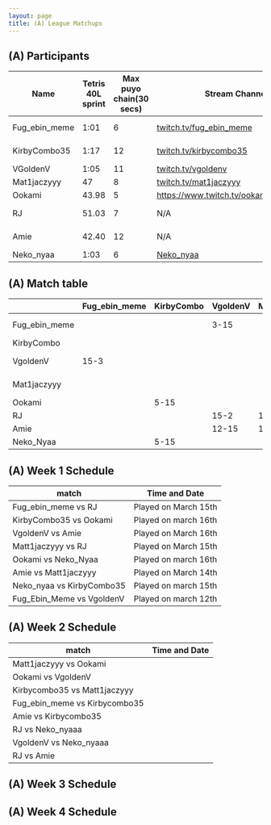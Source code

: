 ```yaml
---
layout: page
title: (A) League Matchups
---
```



## (A) Participants  ##

<table>
  <thead>
    <tr>
      <th>Name</th>
	    <th>Tetris 40L sprint</th> 
	    <th>Max puyo chain(30 secs)</th>
	    <th>Stream Channel</th>
	    <th>Rating</th>
	    <th>score</th>
	</tr>
  </thead>	
<tbody>
    <tr>
      <td>Fug_ebin_meme</td>
      <td>1:01</td>
      <td>6</td>
       <td><a href="https://www.twitch.tv/fug_ebin_meme">twitch.tv/fug_ebin_meme</a></td>
      <td>~15,000</td>
     <td>10-15</td>
    </tr>
       <tr>
      <td>KirbyCombo35</td>
      <td>1:17</td>
      <td>12</td>
      <td><a href="https://twitch.tv/kirbycombo35">twitch.tv/kirbycombo35</a></td>
      <td>15,270</td>
      <td>11-15</td>
    </tr>
	   <tr>
      <td>VGoldenV</td>
      <td>1:05</td>
      <td>11</td>
      <td><a href="https://twitch.tv/vgoldenv">twitch.tv/vgoldenv</a></td>
      <td>15,500</td>
      <td>8-9</td>
    </tr>
	   <tr>
      <td>Mat1jaczyyy</td>
      <td>47</td>
      <td>8</td>
		   <td><a href="https://www.twitch.tv/mat1jaczyyy">twitch.tv/mat1jaczyyy</a></td>
      <td>16,000</td>
      <td>15-7</td>
    </tr>
	  <tr>
      <td>Ookami</td>
      <td>43.98</td>
      <td>5</td>
      <td><a href="https://www.twitch.tv/ookamisuketoudara">https://www.twitch.tv/ookamisuketoudara</a></td>
		   <td>26,700</td>
      <td>9-15</td>
    </tr>
	   <tr>
      <td>RJ</td>
      <td>51.03</td>
      <td>7</td>
		   <td>N/A</td>
      <td>19,823</td>
      <td>15-14</td>
    </tr>
	   <tr>
      <td>Amie</td>
      <td>42.40</td>
      <td>12</td>
		   <td>N/A</td>
      <td>16,236</td>
      <td>13-15</td>
    </tr>
	   <tr>
      <td>Neko_nyaa</td>
      <td>1:03</td>
		   <td>6</td>
      <td><a href="https://www.youtube.com/channel/UCDEoz0vM7yIOF15jDy16_fQ">Neko_nyaa</a></td>
      <td>16,409</td>
      <td> - </td>
    </tr>
    
  </tbody>
</table>

## (A) Match table

<table>
  <thead>
    <tr>
      <th></th>
      <th>Fug_ebin_meme </th>
      <th>KirbyCombo</th>
      <th>VgoldenV</th>
      <th>Mat1jaczyyy</th>
      <th>Ookami</th>
      <th>RJ</th>
      <th>Amie</th>
      <th>Neko_Nyaa</th>
      <th>W/L</th>
      <th>Scores</th>
    </tr>
  </thead>
  <tbody>
    <tr>
      <td>Fug_ebin_meme </td>
      <td></td> <!---->
      <td></td> <!---->
      <td>3-15</td> <!---->
      <td></td> <!---->
      <td></td> <!---->
      <td>2-15</td> <!---->
      <td></td> <!---->
      <td></td> <!---->
      <td>0-2</td> <!---->
      <td>-25</td> <!---->
    </tr>
	  <tr>
      <td>KirbyCombo</td>
      <td> </td> <!---->
      <td></td> <!---->
      <td></td> <!---->
      <td></td> <!---->
      <td>15-5</td> <!---->
      <td></td> <!---->
      <td></td> <!---->
      <td>15-5</td> <!---->
      <td>2-0</td> <!---->
      <td>+20</td> <!---->
    </tr>
	  <tr>
      <td>VgoldenV</td>
      <td>15-3</td> <!---->
      <td></td> <!---->
      <td> </td> <!---->
      <td></td> <!---->
      <td></td> <!---->
      <td></td> <!---->
      <td>15-12</td> <!---->
      <td></td> <!---->
      <td>2-0</td> <!---->
      <td>+15</td> <!---->
    </tr>
	   <tr>
      <td>Mat1jaczyyy</td>
      <td></td> <!---->
      <td></td> <!---->
      <td></td> <!---->
      <td></td> <!---->
      <td></td> <!---->
      <td>15-12</td> <!---->
      <td>1-15</td> <!---->
      <td></td> <!---->
      <td>1-1</td> <!---->
      <td>-11</td> <!---->
    </tr>

 <tr>
      <td>Ookami</td>
      <td> </td> <!---->
      <td>5-15</td> <!---->
      <td> </td> <!---->
      <td></td> <!---->
      <td></td> <!---->
      <td></td> <!---->
      <td></td> <!---->
      <td>15-12</td> <!---->
      <td>1-1</td> <!---->
      <td>-7</td> <!---->
    </tr>
	  <tr>
      <td>RJ</td>
      <td> </td> <!---->
      <td></td> <!---->
      <td>15-2</td> <!---->
      <td>12-15</td> <!---->
      <td></td> <!---->
      <td></td> <!---->
      <td></td> <!---->
      <td></td> <!---->
      <td>1-1</td> <!---->
      <td>+10</td> <!---->
    </tr>
	  <tr>
      <td>Amie</td>
      <td></td> <!---->
      <td></td> <!---->
      <td>12-15</td> <!---->
      <td>15-1</td> <!---->
      <td></td> <!---->
      <td></td> <!---->
      <td></td> <!---->
      <td></td> <!---->
      <td>1-1</td> <!---->
      <td>+11</td> <!---->
    </tr>
      <tr>
      <td>Neko_Nyaa</td>
      <td> </td> <!---->
      <td>5-15</td> <!---->
      <td></td> <!---->
      <td> </td> <!---->
      <td>12-15</td> <!---->
      <td></td> <!---->
      <td></td> <!---->
      <td></td> <!---->
      <td>0-2</td> <!---->
      <td>-13</td> <!---->
    </tr>
	</tbody>
</table>
	
## (A) Week 1 Schedule ##

<table>
  <thead>
    <tr>
      <th>match</th>
	    <th>Time and Date</th> 
	</tr>
  </thead>
	
<tbody>
    <tr>
      <td>Fug_ebin_meme	 vs RJ</td>
      <td>Played on March 15th</td>
    </tr>
       <tr>
      <td>KirbyCombo35 vs Ookami</td>
      <td>Played on march 16th</td>
    </tr>
	 <tr>
      <td>VgoldenV vs Amie</td>
      <td>Played on March 16th</td>
    </tr>
	 <tr>
      <td>Matt1jaczyyy vs RJ</td>
      <td>Played on March 15th</td>
    </tr>
	 <tr>
      <td>Ookami vs Neko_Nyaa</td>
      <td>Played on march 16th</td>
    </tr>
	 <tr>
      <td>Amie vs Matt1jaczyyy</td>
      <td>Played on March 14th</td>
    </tr>
	 <tr>
      <td>Neko_nyaa vs KirbyCombo35</td>
      <td>Played on march 15th</td>
    </tr>
		 <tr>
      <td>Fug_Ebin_Meme vs VgoldenV</td>
      <td>Played on march 12th</td>
    </tr>
  </tbody>
</table>

## (A) Week 2 Schedule ##

<table>
  <thead>
    <tr>
      <th>match</th>
	    <th>Time and Date</th> 
	</tr>
  </thead>
	
<tbody>
    <tr>
      <td>Matt1jaczyyy vs Ookami</td>
      <td></td>
    </tr>
	<tr>
      <td>Ookami vs VgoldenV</td>
      <td></td>
    </tr>
	<tr>
      <td>Kirbycombo35 vs Matt1jaczyyy</td>
      <td></td>
    </tr>
	<tr>
      <td>Fug_ebin_meme vs Kirbycombo35</td>
      <td></td>
    </tr>
	<tr>
      <td>Amie vs Kirbycombo35</td>
      <td></td>
    </tr>
	<tr>
      <td>RJ vs Neko_nyaaa</td>
      <td></td>
    </tr>
	<tr>
      <td>VgoldenV vs Neko_nyaaa</td>
      <td></td>
    </tr>
	<tr>
      <td>RJ vs Amie</td>
      <td></td>
    </tr>
  </tbody>
</table>


## (A) Week 3 Schedule ##


## (A) Week 4 Schedule ##


